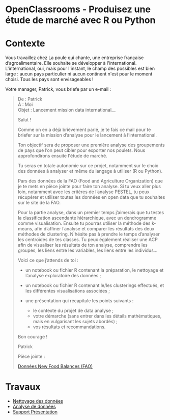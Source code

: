 # OpenClassrooms - Produisez une étude de marché avec R ou Python

# Contexte
Vous travaillez chez La poule qui chante, une entreprise française d’agroalimentaire. Elle souhaite se développer à l'international.
L'international, oui, mais pour l'instant, le champ des possibles est bien large : aucun pays particulier ni aucun continent n'est pour le moment choisi. Tous les pays sont envisageables !

Votre manager, Patrick, vous briefe par un e-mail :

> De : Patrick  
> À : Moi  
> Objet : Lancement mission data international__
>
> Salut !
>
> Comme on en a déjà brièvement parlé, je te fais ce mail pour te briefer sur la mission d’analyse pour le lancement à l’international.
>
> Ton objectif sera de proposer une première analyse des groupements de pays que l’on peut cibler pour exporter nos poulets. Nous approfondirons ensuite l'étude de marché.
>
> Tu seras en totale autonomie sur ce projet, notamment sur le choix des données à analyser et même du langage à utiliser (R ou Python).
>
> Pars des données de la FAO (Food and Agriculture Organization) que je te mets en pièce jointe pour faire ton analyse. Si tu veux aller plus loin, notamment avec les critères de l’analyse PESTEL, tu peux récupérer et utiliser toutes les données en open data que tu souhaites sur le site de la FAO.
>
> Pour la partie analyse, dans un premier temps j’aimerais que tu testes la classification ascendante hiérarchique, avec un dendrogramme comme visualisation. Ensuite tu pourras utiliser la méthode des k-means, afin d’affiner l’analyse et comparer les résultats des deux méthodes de clustering. N'hésite pas à prendre le temps d’analyser les centroïdes de tes classes. Tu peux également réaliser une ACP afin de visualiser les résultats de ton analyse, comprendre les groupes, les liens entre les variables, les liens entre les individus...
>
> Voici ce que j’attends de toi :
>
> - un notebook ou fichier R contenant la préparation, le nettoyage et l’analyse exploratoire des données ;
> - un notebook ou fichier R contenant le/les clusterings effectués, et les différentes visualisations associées ;
>
> - une présentation qui récapitule les points suivants :
>     - le contexte du projet de data analyse ;
>     - votre démarche (sans entrer dans les détails mathématiques, mais en vulgarisant les sujets abordés) ;
>     - vos résultats et recommandations.
>
>
>
> Bon courage !
>
> Patrick
>
> Pièce jointe :
>
> [Données New Food Balances (FAO)](DAN-P9-data.zip)


# Travaux
- [Nettoyage des données](DataAnalysis/DataClean.ipynb)
- [Analyse de données](DataAnalysis/dataanalysis.ipynb)
- [Support Présentation](Présentation1.pptx)
